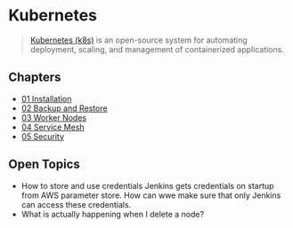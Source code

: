# Kubernetes

> [Kubernetes (k8s)](https://kubernetes.io/) is an open-source system for automating deployment, scaling, and management of containerized applications.

## Chapters

* [01 Installation](01-Installation.md)
* [02 Backup and Restore](02-Backup-and-Restore.md)
* [03 Worker Nodes](03-Worker-Nodes.md)
* [04 Service Mesh](Service-Mesh.md)
* [05 Security](Security.md)

## Open Topics

* How to store and use credentials
  Jenkins gets credentials on startup from AWS parameter store. How can wwe make sure that only Jenkins can access these credentials.
* What is actually happening when I delete a node?